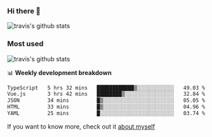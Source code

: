 ### Hi there 👋

<!--
**HondryTravis/HondryTravis** is a ✨ _special_ ✨ repository because its `README.md` (this file) appears on your GitHub profile.

Here are some ideas to get you started:

- 🔭 I’m currently working on ...
- 🌱 I’m currently learning ...
- 👯 I’m looking to collaborate on ...
- 🤔 I’m looking for help with ...
- 💬 Ask me about ...
- 📫 How to reach me: ...
- 😄 Pronouns: ...
- ⚡ Fun fact: ...
-->

![travis's github stats](https://github-readme-stats.vercel.app/api?username=HondryTravis&hide=stars)
### Most used
![travis's github stats](https://github-readme-stats.anuraghazra1.vercel.app/api/top-langs/?username=HondryTravis&layout=compact&hide_title=true)

📊 **Weekly development breakdown**

<!--START_SECTION:waka-->

```txt
TypeScript   5 hrs 32 mins   ████████████▒░░░░░░░░░░░░   49.03 %
Vue.js       3 hrs 42 mins   ████████▒░░░░░░░░░░░░░░░░   32.84 %
JSON         34 mins         █▒░░░░░░░░░░░░░░░░░░░░░░░   05.05 %
HTML         33 mins         █▒░░░░░░░░░░░░░░░░░░░░░░░   04.96 %
YAML         25 mins         █░░░░░░░░░░░░░░░░░░░░░░░░   03.74 %
```

<!--END_SECTION:waka-->

If you want to know more, check out it [about myself](https://hondrytravis.github.io/)
